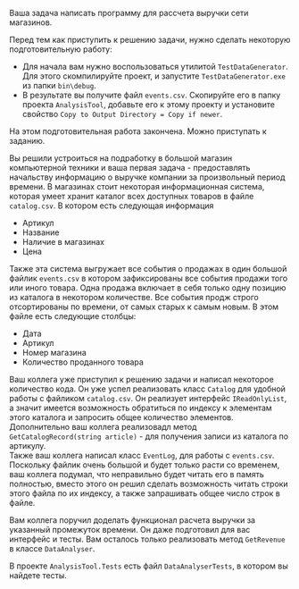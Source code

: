 Ваша задача написать программу для рассчета выручки сети магазинов.

Перед тем как приступить к решению задачи, нужно сделать некоторую подготовительную работу:
* Для начала вам нужно воспользоваться утилитой `TestDataGenerator`. Для этого скомпилируйте проект, и запустите `TestDataGenerator.exe` из папки `bin\debug`.
* В результате вы получите файл `events.csv`. Скопируйте его в папку проекта `AnalysisTool`, добавьте его к этому проекту и установите свойство `Copy to Output Directory = Copy if newer`. 

На этом подготовительная работа закончена. Можно приступать к заданию.

Вы решили устроиться на подработку в большой магазин компьютерной техники и ваша первая задача - предоставлять начальству информацию о выручке компании за произвольный период времени.
В магазинах стоит некоторая информационная система, которая умеет хранит каталог всех доступных товаров в файле `catalog.csv`. В котором есть следующая информация
* Артикул
* Название
* Наличие в магазинах
* Цена

Также эта система выгружает все события о продажах в один большой файлик `events.csv` в котором зафиксированы все события продажи того или иного товара. Одна продажа включает в себя только одну позицию из каталога в некотором количестве. 
Все события продж строго отсортированы по времени, от самых старых к самым новым. В этом файле есть следующие столбцы:
* Дата
* Артикул
* Номер магазина
* Количество проданного товара


Ваш коллега уже приступил к решению задачи и написал некоторое количество кода. Он уже успел реализовать класс `Catalog` для удобной работы с файликом `catalog.csv`. Он реализует интерфейс `IReadOnlyList`, а значит имеется возможность обратиться по индексу к элементам этого каталога и запросить общее количество элементов. Дополнительно ваш коллега реализовадл метод `GetCatalogRecord(string article)` - для получения записи из каталога по артикулу.  
Также ваш коллега написал класс `EventLog`, для работы с `events.csv`. Поскольку файлик очень большой и будет только расти со временем, ваш коллега подумал, что неправильно будет читать его в память полностью, вместо этого он решил сделать возможность читать строки этого файла по их индексу, а также запрашивать общее число строк в файле.

Вам коллега поручил доделать функционал расчета выручки за указанный промежуток времени. Он даже подготовил для вас интерфейс и тесты. Вам осталось только реализовать метод `GetRevenue` в классе `DataAnalyser`.

В проекте `AnalysisTool.Tests` есть файл `DataAnalyserTests`, в котором вы найдете тесты. 